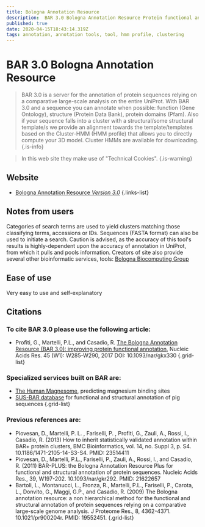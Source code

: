 ```yaml
---
title: Bologna Annotation Resource
description:  BAR 3.0 Bologna Annotation Resource Protein functional and structural annotation
published: true
date: 2020-04-15T18:43:14.319Z
tags: annotation, annotation tools, tool, hmm profile, clustering
---
```


# BAR 3.0 Bologna Annotation Resource

> BAR 3.0 is a server for the annotation of protein sequences relying on a comparative large-scale analysis on the entire UniProt. With BAR 3.0 and a sequence you can annotate when possible: function (Gene Ontology), structure (Protein Data Bank), protein domains (Pfam). Also if your sequence falls into a cluster with a structural/some structural template/s we provide an alignment towards the template/templates based on the Cluster-HMM (HMM profile) that allows you to directly compute your 3D model. Cluster HMMs are available for downloading.
{.is-info}

> In this web site they make use of "Technical Cookies".
{.is-warning}

## Website

- [Bologna Annotation Resource *Version 3.0*](https://bar.biocomp.unibo.it/bar3/)
{.links-list}

## Notes from users 

Categories of search terms are used to yield clusters matching those classifying terms, accessions or IDs. Sequences (FASTA format) can also be used to initiate a search. Caution is advised, as the accuracy of this tool's results is highly-dependent upon the accuracy of annotation in UniProt, from which it pulls and pools information. Creators of site also provide several other bioinformatic services, tools: [Bologna Biocomputing Group](http://www.biocomp.unibo.it/predictors.html)

## Ease of use 

Very easy to use and self-explanatory 

## Citations

### To cite BAR 3.0 please use the following article:

- Profiti, G., Martelli, P.L., and Casadio, R. [The Bologna Annotation Resource (BAR 3.0): improving protein functional annotation](https://academic.oup.com/nar/article-lookup/doi/10.1093/nar/gkx330), Nucleic Acids Res. 45 (W1): W285-W290, 2017 DOI: 10.1093/nar/gkx330
{.grid-list}

### Specialized services built on BAR are:

- [The Human Magnesome](https://bar.biocomp.unibo.it/mg/), predicting magnesium binding sites
- [SUS-BAR database](https://bar.biocomp.unibo.it/pig/) for functional and structural annotation of pig sequences
{.grid-list}

### Previous references are:

- Piovesan, D., Martelli, P. L. , Fariselli, P. , Profiti, G., Zauli, A., Rossi, I., Casadio, R. (2013) How to inherit statistically validated annotation within BAR+ protein clusters, BMC Bioinformatics, vol. 14, no. Suppl 3, p. S4. 10.1186/1471-2105-14-S3-S4. PMID: 23514411
- Piovesan, D., Martelli, P.L., Fariselli, P., Zauli, A., Rossi, I., and Casadio, R. (2011) BAR-PLUS: the Bologna Annotation Resource Plus for functional and structural annotation of protein sequences. Nucleic Acids Res., 39, W197-202. 10.1093/nar/gkr292. PMID: 21622657
- Bartoli, L., Montanucci, L., Fronza, R., Martelli, P.L., Fariselli, P., Carota, L., Donvito, G., Maggi, G.P., and Casadio, R. (2009) The Bologna annotation resource: a non hierarchical method for the functional and structural annotation of protein sequences relying on a comparative large-scale genome analysis. J Proteome Res., 8, 4362-4371. 10.1021/pr900204r. PMID: 19552451.
{.grid-list}